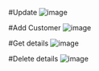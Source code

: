 #Update
![image](https://github.com/user-attachments/assets/8304c57d-e687-4d32-ab05-f51ee37fa7b0)

#Add Customer
![image](https://github.com/user-attachments/assets/1b1f6580-2430-4ef6-b36c-b39e62e04652)

#Get details
![image](https://github.com/user-attachments/assets/baf6a80f-0b88-4edb-ac4b-7f8ae37a20d7)

#Delete details
![image](https://github.com/user-attachments/assets/18f74d16-7f42-4d53-bd27-f337bec0b2dd)

